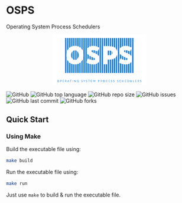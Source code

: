 # OSPS

Operating System Process Schedulers

<div align="center">
<img src="./img/osps.png" width="50%">
</div>

![GitHub](https://img.shields.io/github/license/divshekhar/os_process_schedulers?style=plastic) ![GitHub top language](https://img.shields.io/github/languages/top/divshekhar/os_process_schedulers?style=plastic) ![GitHub repo size](https://img.shields.io/github/repo-size/divshekhar/os_process_schedulers?style=plastic) ![GitHub issues](https://img.shields.io/github/issues/divshekhar/os_process_schedulers?style=plastic) ![GitHub last commit](https://img.shields.io/github/last-commit/divshekhar/os_process_schedulers) ![GitHub forks](https://img.shields.io/github/forks/divshekhar/os_process_schedulers?style=social)

## Quick Start

### Using Make

Build the executable file using:

```bash
make build
```

Run the executable file using:

```bash
make run
```

Just use `make` to build & run the executable file.
